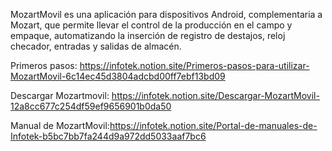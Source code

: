 MozartMovil es una aplicación para dispositivos Android, complementaria a Mozart, que permite llevar el control de la producción en el campo y empaque, automatizando la inserción de registro de destajos, reloj checador, entradas y salidas de almacén.

Primeros pasos: https://infotek.notion.site/Primeros-pasos-para-utilizar-MozartMovil-6c14ec45d3804adcbd00ff7ebf13bd09

Descargar Mozartmovil: https://infotek.notion.site/Descargar-MozartMovil-12a8cc677c254df59ef9656901b0da50

Manual de MozartMovil:https://infotek.notion.site/Portal-de-manuales-de-Infotek-b5bc7bb7fa244d9a972dd5033aaf7bc6
